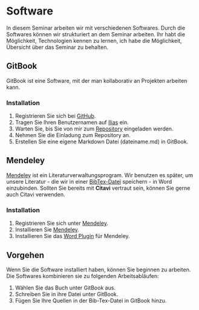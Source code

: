 # Software

In diesem Seminar arbeiten wir mit verschiedenen Softwares. Durch die Softwares können wir strukturiert an dem Seminar arbeiten. Ihr habt die Möglichkeit, Technologien kennen zu lernen, ich habe die Möglichkeit, Übersicht über das Seminar zu behalten.

## GitBook

GitBook ist eine Software, mit der man kollaborativ an Projekten arbeiten kann.

### Installation
1. Registrieren Sie sich bei [GitHub](https://github.com/join). 
2. Tragen Sie Ihren Benutzernamen auf [Ilias](https://ilias.uni-freiburg.de/goto.php?target=exc_570730&client_id=unifreiburg) ein.
3. Warten Sie, bis Sie von mir zum [Repository](https://www.gitbook.com/book/ch-bu/seminar-bildungssysteme-2016/detailst) eingeladen werden.
4. Nehmen Sie die Einladung zum Repository an. 
5. Erstellen Sie eine eigene Markdown Datei (dateiname.md) in GitBook.


<!-- 3. Installieren Sie [GitHub Desktop](https://desktop.github.com/). Die Software ist für Mac und Windows zugänglich. Sollten Sie Linux benutzen, setzen Sie sich mit mir in Verbindung.

5. [Registrieren](https://help.github.com/desktop/guides/getting-started/authenticating-to-github/) Sie sich unter Ihrem GitHub Account auf GitHub Desktop. 
6. [Clonen](https://help.github.com/desktop/guides/contributing/cloning-a-repository-from-github-desktop/) Sie das [Repository](https://git.gitbook.com/ch-bu/seminar-bildungssysteme-2016.git).-->

<!--
## Sublime
Sublime ist ein Texteditor. Texteditoren unterscheiden sich von Textverarbeitungssystemen (z.B. Word) dahingend, dass sie lediglich reinen [Text](https://idrh.ku.edu/text-editors-and-word-processors) speichern. Ein einfacher Satz (*Das ist ein Text*) wird in Word intern so gespeichert: 

```
504b 0304 1400 0600 0800 0000 2100 dfa4
d26c 5a01 0000 2005 0000 1300 0802 5b43
6f6e 7465 6e74 5f54 7970 6573 5d2e 786d
6c20 a204 0228 a000 0200 0000 0000 0000
0000 0000 0000 0000 0000 0000 0000 0000
0000 0000 0000 0000 0000 0000 0000 0000
0000 0000 0000 0000 0000 0000 0000 0000
0000 0000 0000 0000 0000 0000 0000 0000
0000 0000 0000 0000 0000 0000 0000 0000
0000 0000 0000 0000 0000 0000 0000 0000
...
```

Wir verwenden einen Texteditor, da wir diesen später in andere Formate umwandeln können (z.B. Word, PDF). Zudem arbeitet GitHub mit reinen Textdateien (z.B. Markdown, Txt, html, ..). Würden wir mit Word arbeiten, könnten wir die Vorzuüge von GitHub nicht nutzen.

### Installation

1. Installieren Sie [Sublime](https://www.sublimetext.com/3).
2. Installieren Sie den [Pluginmanager](https://packagecontrol.io/installation#st3) für Sublime. Sollte Sublime rückmelden, dass Sie Python installieren müssen, installieren Sie [Python 2.7.*](https://www.python.org/downloads/).
3. Installieren Sie [Monokai Extended](https://blog.mariusschulz.com/2014/12/16/how-to-set-up-sublime-text-for-a-vastly-better-markdown-writing-experience). Monokai verbessert die Visualisierung Ihrer [Markdown-Dokumente](http://www.markdowntutorial.com/).

Wenn Sie Lust haben, den vollen Umfang der Markdown Möglichkeiten kennen zu lernen, probieren Sie folgende Erweiterungen aus. Diese Softwares sind für dieses Seminar **nicht** notwendig:

4. Installieren Sie [Pandoc](http://pandoc.org/). Pandoc konvertiert Dokumente in unterschiedliche Formate (z.B. Markdown in Word). 
5. Damit Sie die vollen Möglichkeiten von Pandoc benutzen können, brauchen Sie noch [Latex](https://www.latex-project.org/). -->

## Mendeley

[Mendeley](https://www.mendeley.com/) ist ein Literaturverwaltungsprogram. Wir benutzen es später, um unsere Literatur - die wir in einer [BibTex-Datei](http://www.fb10.uni-bremen.de/anglistik/langpro/bibliographies/jacobsen-bibtex.html) speichern - in Word einzubinden. Sollten Sie bereits mit **Citavi** vertraut sein, können Sie gerne auch Citavi verwenden.

### Installation

1. Registrieren Sie sich unter [Mendeley](https://www.mendeley.com/join/). 
2. Installieren Sie [Mendeley](https://www.mendeley.com/).
3. Installieren Sie das [Word Plugin](http://support.mendeley.com/customer/en/portal/articles/168756-installing-and-using-the-word-plugin-in-windows) für Mendeley. 


## Vorgehen

Wenn Sie die Software installiert haben, können Sie beginnen zu arbeiten. Die Softwares kombinieren sie zu folgenden Arbeitsabläufen:

1. Wählen Sie das Buch unter GitBook aus. 
2. Schreiben Sie in ihre Datei unter GitBook.
3. Fügen Sie Ihre Quellen in der Bib-Tex-Datei in GitBook hinzu.

